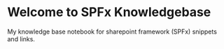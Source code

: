 # Welcome to SPFx Knowledgebase

My knowledge base notebook for sharepoint framework (SPFx)  snippets and links.
